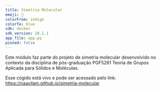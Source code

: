 ```yaml
---
title: Simetria Molecular
emoji: 🔬
colorFrom: indigo
colorTo: blue
sdk: docker
sdk_version: 28.1.1
app_file: app.py
pinned: false
---
```


Este módulo faz parte do projeto de simetria molecular desenvolvido no contexto da disciplina de pós-graduação PGF5261 Teoria de Grupos Aplicada para Sólidos e Moléculas.

Esse cógido está vivo e pode ser acessado pelo link: https://naavilam.github.io/simetria-molecular

